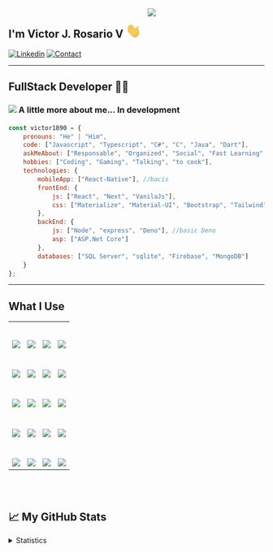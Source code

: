 <img align='right' src="https://media.giphy.com/media/M9gbBd9nbDrOTu1Mqx/giphy.gif" width="230">

## I'm **Victor J. Rosario V** <img src="https://raw.githubusercontent.com/ABSphreak/ABSphreak/master/gifs/Hi.gif" width="30px">

[![Linkedin](https://img.shields.io/badge/MY%20PROFILE-Linkedin-blue?style=for-the-badge&logo=github)](https://www.linkedin.com/in/victor-j-rosario-v) 
 [![Contact](https://img.shields.io/badge/CONTACT-GMAIL-yellow?style=for-the-badge&logo=gmail&logoColor=white)](mailto:victorrosariodeveloper@gmail.com)

----

## **FullStack Developer** 👨‍💻

### <img src="https://media.giphy.com/media/VgCDAzcKvsR6OM0uWg/giphy.gif" width="50"> A little more about me...  In development

```javascript
const victor1890 = {
    pronouns: "He" | "Him",
    code: ["Javascript", "Typescript", "C#", "C", "Java", "Dart"],
    askMeAbout: ["Responsable", "Organized", "Social", "Fast Learning", "Collaboratod / Contributor"],
    hobbies: ["Coding", "Gaming", "Talking", "to cook"],
    technologies: {
        mobileApp: ["React-Native"], //bacis
        frontEnd: {
            js: ["React", "Next", "VanilaJs"],
            css: ["Materialize", "Material-UI", "Bootstrap", "Tailwind"]
        },
        backEnd: {
            js: ["Node", "express", "Deno"], //basic Deno
            asp: ["ASP.Net Core"]
        },
        databases: ["SQL Server", "sqlite", "Firebase", "MongoDB"]
    }
};
```

----

## **What I Use**


<table>
  <tbody>
    <!-- 1 -->
    <tr valign="top">
      <td width="25%" align="center">
        <br/><br/>
        <img height="64px" src="https://cdn.svgporn.com/logos/html-5.svg">
      </td>
      <td width="25%" align="center">
        <br/><br/>
        <img height="64px" src="https://cdn.svgporn.com/logos/css-3.svg">
      </td>
      <td width="25%" align="center">
        <br/><br/>
        <img height="64px" src="https://cdn.svgporn.com/logos/javascript.svg">
      </td>
      <td width="25%" align="center">
        <br/><br/>
        <img height="64px" src="https://cdn.svgporn.com/logos/typescript-icon.svg">
      </td>
    </tr>
    <!-- 2 -->
    <tr valign="top">
      <td width="25%" align="center">
        <br/><br/>
        <img height="64px" src="https://cdn.svgporn.com/logos/react.svg">
      </td>
      <td width="25%" align="center">
        <br/><br/>
        <img height="64px" src="https://cdn.svgporn.com/logos/nextjs.svg">
      </td>
      <td width="25%" align="center">
        <br/><br/>
        <img height="64px" src="https://cdn.svgporn.com/logos/dotnet.svg">
      </td>
      <td width="25%" align="center">
        <br/><br/>
        <img height="64px" src="https://cdn.svgporn.com/logos/nodejs.svg">
      </td>
    </tr>
    <!-- 3 -->
    <tr valign="top">
      <td width="25%" align="center">
        <br/><br/>
        <img height="64px" src="https://cdn.svgporn.com/logos/visual-studio-code.svg">
      </td>
      <td width="25%" align="center">
        <br/><br/>
        <img height="64px" src="https://cdn.svgporn.com/logos/visual-studio.svg">
      </td>
      <td width="25%" align="center">
        <br/><br/>
        <img height="64px" src="https://cdn.svgporn.com/logos/git-icon.svg">
      </td>
      <td width="25%" align="center">
        <br/><br/>
        <img height="64px" src="https://cdn.svgporn.com/logos/npm.svg">
      </td>
    </tr>
    <tr valign="top">
      <td width="25%" align="center">
        <br/><br/>
        <img height="64px" src="https://cdn.svgporn.com/logos/wordpress-icon.svg">
      </td>
      <td width="25%" align="center">
        <br/><br/>
        <img height="64px" src="https://cdn.svgporn.com/logos/express.svg">
      </td>
      <td width="25%" align="center">
        <br/><br/>
        <img height="64px" src="https://cdn.svgporn.com/logos/mongodb.svg">
      </td>
      <td width="25%" align="center">
        <br/><br/>
        <img height="64px" src="https://cdn.svgporn.com/logos/firebase.svg">
      </td>
    </tr>
    <tr valign="top">
      <td width="25%" align="center">
        <br/><br/>
        <img height="64px" src="https://cdn.svgporn.com/logos/tailwindcss-icon.svg">
      </td>
      <td width="25%" align="center">
        <br/><br/>
        <img height="64px" src="https://cdn.svgporn.com/logos/bootstrap.svg">
      </td>
      <td width="25%" align="center">
        <br/><br/>
        <img height="64px" src="https://cdn.svgporn.com/logos/materializecss.svg">
      </td>
      <td width="25%" align="center">
        <br/><br/>
        <img height="64px" src="https://cdn.svgporn.com/logos/material-ui.svg">
      </td>
    </tr>
  </tbody>
</table>

<br/><br/>

## **📈 My GitHub Stats**

<details>
  <summary>Statistics</summary>  
  <br />
  <a href="https://github.com/victor1890/victor1890">
    <img align="center" src="https://github-readme-stats.vercel.app/api/top-langs/?username=victor1890&hide=shaderlab,scss,makefile,cmake,java,dart,hlsl,c,r,shell,cpp&layout=compact" alt="Victor J. Rosario V. GitHub Stats"/>
  </a>
  <a href="https://github.com/victor1890/victor1890">
    <img align="center" src="https://github-readme-stats.vercel.app/api?username=victor1890&show_icons=true&line_height=27&count_private=true" alt="Victor J. Rosario V. GitHub Stats" />
  </a>
</details>

